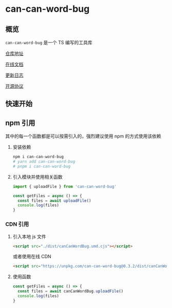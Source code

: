 # can-can-word-bug

## 概览

`can-can-word-bug`  是一个 TS 编写的工具库

[仓库地址](https://github.com/772778995/can-can-word-bug)

[在线文档](https://can-can-word-bug.pages.dev/)

[更新日志](https://github.com/772778995/can-can-word-bug/blob/master/CHANGELOG.md)

[开源协议]([raw.githubusercontent.com/772778995/can-can-word-bug/master/LICENSE](https://raw.githubusercontent.com/772778995/can-can-word-bug/master/LICENSE))



## 快速开始

## npm 引用

其中的每一个函数都是可以按需引入的，强烈建议使用 npm 的方式使用该依赖

1. 安装依赖

   ```bash
   npm i can-can-word-bug
   # yarn add can-can-word-bug
   # pnpm i can-can-word-bug
   ```

2. 引入模块并使用相关函数

   ```typescript
   import { uploadFile } from 'can-can-word-bug'
   
   const getFiles = async () => {
     const files = await uploadFile()
     console.log(files)
   }
   ```



### CDN 引用

1. 引入本地 js 文件

   ```html
   <script src="./dist/canCanWordBug.umd.cjs"></script>
   ```

   或者使用在线 CDN

   ```html
   <script src="https://unpkg.com/can-can-word-bug@0.3.2/dist/canCanWordBug.umd.cjs"></script>
   ```

2. 使用函数

   ```js
   const getFiles = async () => {
     const files = await canCanWordBug.uploadFile()
     console.log(files)
   }
   ```

   

